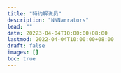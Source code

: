 ```yaml
---
title: "特约解说员"
description: "NNNarrators"
lead: ""
date: 20223-04-04T10:00:00+08:00
lastmod: 2022-04-04T10:00:00+08:00
draft: false
images: []
toc: true
---
```

